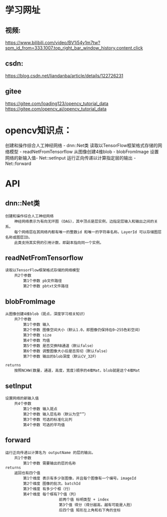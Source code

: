 # 学习网址
## 视频:
https://www.bilibili.com/video/BV1i54y1m7tw?spm_id_from=333.1007.top_right_bar_window_history.content.click
## csdn:
https://blog.csdn.net/liandanba/article/details/122726231
## gitee
https://gitee.com/loading123/opencv_tutorial_data
https://gitee.com/opencv_ai/opencv_tutorial_data

# opencv知识点：
创建和操作综合人工神经网络 - dnn::Net类
读取以TensorFlow框架格式存储的网络模型 - readNetFromTensorflow
从图像创建4维blob - blobFromImage
设置网络的新输入值- Net::setInput
运行正向传递以计算指定层的输出 - Net::forward

# API
## dnn::Net类
	创建和操作综合人工神经网络
		神经网络表示为有向无环图 (DAG)，其中顶点是层实例，边指定层输入和输出之间的关系。
		每个网络层在其网络内都有唯一的整数id 和唯一的字符串名称。LayerId 可以存储图层名称或图层ID。
		此类支持其实例的引用计数，即副本指向同一个实例。
## readNetFromTensorflow
	读取以TensorFlow框架格式存储的网络模型
		共2个参数
			第1个参数 pb文件路径
			第2个参数 pbtxt文件路径
## blobFromImage
	从图像创建4维blob（斑点，深度学习相关知识）
		共7个参数
			第1个参数 输入
			第2个参数 图像空间大小（默认1.0，即图像仍保持在0~255色彩空间）
			第3个参数 size
			第4个参数 均值
			第5个参数 是否交换RB通道（默认false）
			第6个参数 调整图像大小后是否剪切（默认false）
			第7个参数 输出的blob深度（默认CV_32F）

	returns
		按照NCHW(数量，通道，高度，宽度)顺序的4维Mat，blob就是这个4维Mat

## setInput
	设置网络的新输入值
		共4个参数
			第1个参数 输入斑点
			第2个参数 输入层名称（默认为空“”）
			第3个参数 可选的标准化比列
			第4个参数 可选的平均值

## forward
	运行正向传递以计算名为 outputName 的层的输出。
		共1个参数
			第1个参数 需要输出的层的名称
	returns
		返回也有四个值
			第1个维度 表示有多少张图像，并且每个图像有一个编号。imageId
			第2个维度 图像的批次。batchId
			第3个维度 有多少个框（行）
			第4个维度 每个框有7个值（列）
							前两个值 标明类型 + index
							第3个值 得分（得分越高，越有可能是人脸）
							后四个值 矩形左上角和右下角的坐标

						


